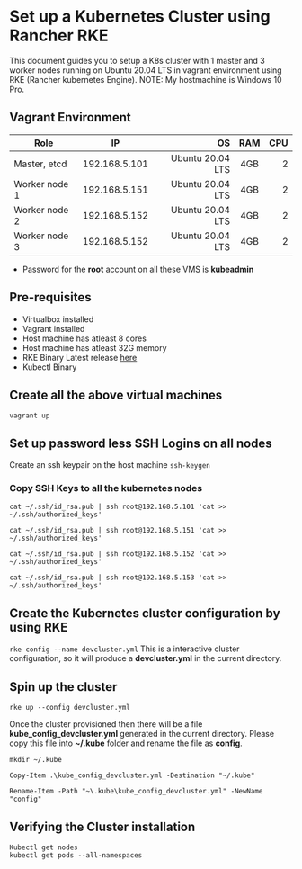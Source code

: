 # Set up a Kubernetes Cluster using Rancher RKE
This document guides you to setup a K8s cluster with 1 master and 3 worker nodes running on Ubuntu 20.04 LTS in vagrant environment using RKE (Rancher kubernetes Engine).
NOTE: My hostmachine is Windows 10 Pro.

## Vagrant Environment
| Role          | IP            | OS               | RAM   | CPU  |
| ------------- |:-------------:| ----------------:|:-----:|-----:|
| Master, etcd  | 192.168.5.101 | Ubuntu 20.04 LTS | 4GB    | 2   |
| Worker node 1 | 192.168.5.151 | Ubuntu 20.04 LTS | 4GB    | 2   |
| Worker node 2 | 192.168.5.152 | Ubuntu 20.04 LTS | 4GB    | 2   |
| Worker node 3 | 192.168.5.152 | Ubuntu 20.04 LTS | 4GB    | 2   |

* Password for the **root** account on all these VMS is **kubeadmin**

## Pre-requisites
   * Virtualbox installed
   * Vagrant installed
   * Host machine has atleast 8 cores
   * Host machine has atleast 32G memory
   * RKE Binary Latest release [here](https://github.com/rancher/rke/releases/)
   * Kubectl Binary

## Create all the above virtual machines
`vagrant up`

## Set up password less SSH Logins on all nodes
Create an ssh keypair on the host machine
`ssh-keygen`

### Copy SSH Keys to all the kubernetes nodes 
`cat ~/.ssh/id_rsa.pub | ssh root@192.168.5.101 'cat >> ~/.ssh/authorized_keys' ` 

`cat ~/.ssh/id_rsa.pub | ssh root@192.168.5.151 'cat >> ~/.ssh/authorized_keys' `  

`cat ~/.ssh/id_rsa.pub | ssh root@192.168.5.152 'cat >> ~/.ssh/authorized_keys' `

`cat ~/.ssh/id_rsa.pub | ssh root@192.168.5.153 'cat >> ~/.ssh/authorized_keys' `  

## Create the Kubernetes cluster configuration by using RKE 
`rke config --name devcluster.yml`
This is a interactive cluster configuration, so it will produce a **devcluster.yml** in the current directory.

## Spin up the cluster 
`rke up --config devcluster.yml`

Once the cluster provisioned then there will be a file **kube_config_devcluster.yml** generated in the current directory. Please copy this file into **~/.kube** folder and rename the file as **config**.  

`mkdir ~/.kube`  

`Copy-Item .\kube_config_devcluster.yml -Destination "~/.kube"`

`Rename-Item -Path "~\.kube\kube_config_devcluster.yml" -NewName "config"` 


## Verifying the Cluster installation
`Kubectl get nodes`  
`kubectl get pods --all-namespaces`  

